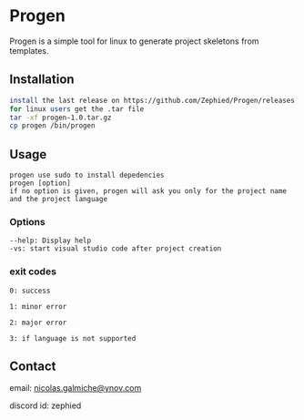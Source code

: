 # Progen

Progen is a simple tool for linux to generate project skeletons from templates.

## Installation

```bash
install the last release on https://github.com/Zephied/Progen/releases
for linux users get the .tar file
tar -xf progen-1.0.tar.gz
cp progen /bin/progen
```

## Usage

```
progen use sudo to install depedencies
progen [option]
if no option is given, progen will ask you only for the project name and the project language
```

### Options

```
--help: Display help
-vs: start visual studio code after project creation
```

### exit codes

```
0: success

1: minor error

2: major error

3: if language is not supported
```

## Contact

email: nicolas.galmiche@ynov.com

discord id: zephied
